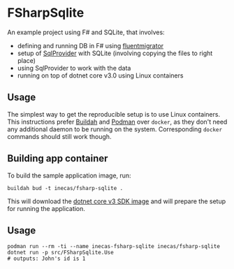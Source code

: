 # FSharpSqlite

An example project using F# and SQLite, that involves:

- defining and running DB in F# using [fluentmigrator](https://github.com/fluentmigrator/fluentmigrator)
- setup of [SqlProvider](https://fsprojects.github.io/SQLProvider/) with SQLite (involving copying the files to
right place)
- using SqlProvider to work with the data
- running on top of dotnet core v3.0 using Linux containers

## Usage

The simplest way to get the reproducible setup is to use Linux containers. This instructions
prefer [Buildah](https://github.com/containers/buildah) and [Podman](https://podman.io/) over
`docker`, as they don't need any additional daemon to be running on the system. Corresponding
`docker` commands should still work though.

## Building app container

To build the sample application image, run:

```
buildah bud -t inecas/fsharp-sqlite .
```

This will download the [dotnet core v3 SDK image](https://hub.docker.com/_/microsoft-dotnet-core-sdk/)
and will prepare the setup for running the application.


## Usage

```
podman run --rm -ti --name inecas-fsharp-sqlite inecas/fsharp-sqlite
dotnet run -p src/FSharpSqlite.Use
# outputs: John's id is 1
```
